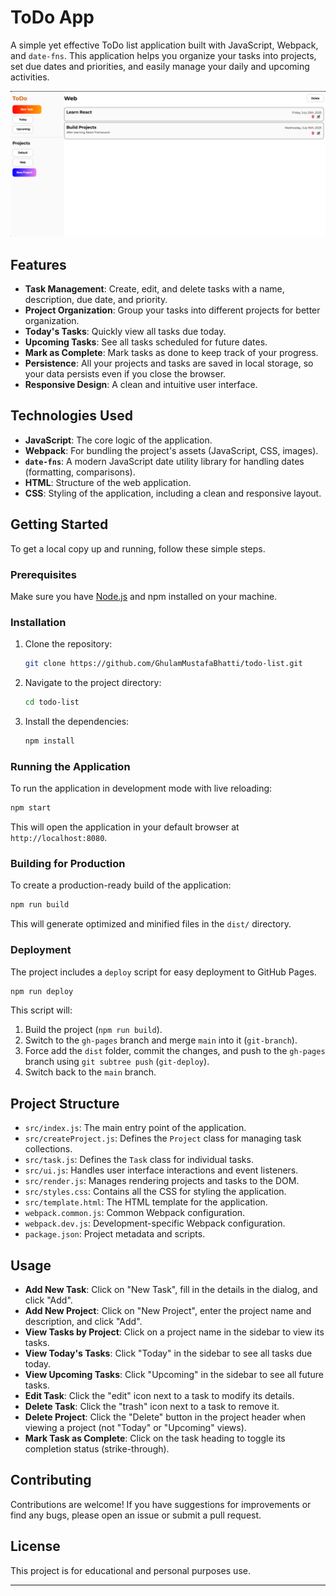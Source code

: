 # ToDo App

A simple yet effective ToDo list application built with JavaScript, Webpack, and `date-fns`. This application helps you organize your tasks into projects, set due dates and priorities, and easily manage your daily and upcoming activities.

![ToDo App Screenshot](./screenshot.png)
## Features

  * **Task Management**: Create, edit, and delete tasks with a name, description, due date, and priority.
  * **Project Organization**: Group your tasks into different projects for better organization.
  * **Today's Tasks**: Quickly view all tasks due today.
  * **Upcoming Tasks**: See all tasks scheduled for future dates.
  * **Mark as Complete**: Mark tasks as done to keep track of your progress.
  * **Persistence**: All your projects and tasks are saved in local storage, so your data persists even if you close the browser.
  * **Responsive Design**: A clean and intuitive user interface.

## Technologies Used

  * **JavaScript**: The core logic of the application.
  * **Webpack**: For bundling the project's assets (JavaScript, CSS, images).
  * **`date-fns`**: A modern JavaScript date utility library for handling dates (formatting, comparisons).
  * **HTML**: Structure of the web application.
  * **CSS**: Styling of the application, including a clean and responsive layout.

## Getting Started

To get a local copy up and running, follow these simple steps.

### Prerequisites

Make sure you have [Node.js](https://nodejs.org/) and npm installed on your machine.

### Installation

1.  Clone the repository:
    ```bash
    git clone https://github.com/GhulamMustafaBhatti/todo-list.git
    ```
2.  Navigate to the project directory:
    ```bash
    cd todo-list
    ```
3.  Install the dependencies:
    ```bash
    npm install
    ```

### Running the Application

To run the application in development mode with live reloading:

```bash
npm start
```

This will open the application in your default browser at `http://localhost:8080`.

### Building for Production

To create a production-ready build of the application:

```bash
npm run build
```

This will generate optimized and minified files in the `dist/` directory.

### Deployment

The project includes a `deploy` script for easy deployment to GitHub Pages.

```bash
npm run deploy
```

This script will:

1.  Build the project (`npm run build`).
2.  Switch to the `gh-pages` branch and merge `main` into it (`git-branch`).
3.  Force add the `dist` folder, commit the changes, and push to the `gh-pages` branch using `git subtree push` (`git-deploy`).
4.  Switch back to the `main` branch.

## Project Structure

  * `src/index.js`: The main entry point of the application.
  * `src/createProject.js`: Defines the `Project` class for managing task collections.
  * `src/task.js`: Defines the `Task` class for individual tasks.
  * `src/ui.js`: Handles user interface interactions and event listeners.
  * `src/render.js`: Manages rendering projects and tasks to the DOM.
  * `src/styles.css`: Contains all the CSS for styling the application.
  * `src/template.html`: The HTML template for the application.
  * `webpack.common.js`: Common Webpack configuration.
  * `webpack.dev.js`: Development-specific Webpack configuration.
  * `package.json`: Project metadata and scripts.

## Usage

  * **Add New Task**: Click on "New Task", fill in the details in the dialog, and click "Add".
  * **Add New Project**: Click on "New Project", enter the project name and description, and click "Add".
  * **View Tasks by Project**: Click on a project name in the sidebar to view its tasks.
  * **View Today's Tasks**: Click "Today" in the sidebar to see all tasks due today.
  * **View Upcoming Tasks**: Click "Upcoming" in the sidebar to see all future tasks.
  * **Edit Task**: Click the "edit" icon next to a task to modify its details.
  * **Delete Task**: Click the "trash" icon next to a task to remove it.
  * **Delete Project**: Click the "Delete" button in the project header when viewing a project (not "Today" or "Upcoming" views).
  * **Mark Task as Complete**: Click on the task heading to toggle its completion status (strike-through).

## Contributing

Contributions are welcome\! If you have suggestions for improvements or find any bugs, please open an issue or submit a pull request.

## License

This project is for educational and personal purposes use.

-----